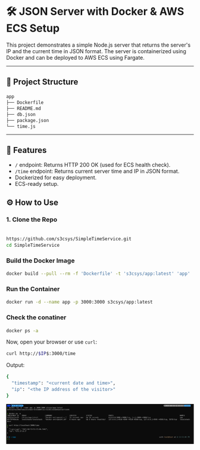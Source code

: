 # 🛠️ JSON Server with Docker & AWS ECS Setup

This project demonstrates a simple Node.js server that returns the server's IP and the current time in JSON format. The server is containerized using Docker and can be deployed to AWS ECS using Fargate.

---

## 📁 Project Structure

```
app
├── Dockerfile
├── README.md
├── db.json
├── package.json
└── time.js
```

---


## 🚀 Features

- `/` endpoint: Returns HTTP 200 OK (used for ECS health check).
- `/time` endpoint: Returns current server time and IP in JSON format.
- Dockerized for easy deployment.
- ECS-ready setup.

## ⚙️ How to Use

### 1. Clone the Repo

```bash

https://github.com/s3csys/SimpleTimeService.git
cd SimpleTimeService
```

### Build the Docker Image

```bash
docker build --pull --rm -f 'Dockerfile' -t 's3csys/app:latest' 'app'
```

### Run the Container

```bash
docker run -d --name app -p 3000:3000 s3csys/app:latest
```

### Check the conatiner 

```bash
docker ps -a
```

Now, open your browser or use `curl`:

```bash
curl http://$IP$:3000/time
```

Output:

```bash
{
  "timestamp": "<current date and time>",
  "ip": "<the IP address of the visitor>"
}
```

![docker](docker.png)